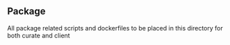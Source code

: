 ## Package

All package related scripts and dockerfiles to be placed in this directory for both curate and client
